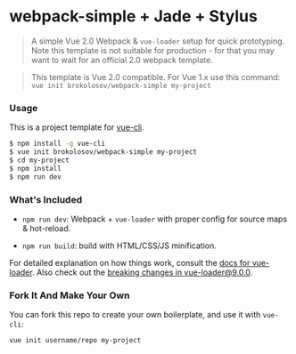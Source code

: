 # webpack-simple + Jade + Stylus

> A simple Vue 2.0 Webpack & `vue-loader` setup for quick prototyping. Note this template is not suitable for production - for that you may want to wait for an official 2.0 webpack template.

> This template is Vue 2.0 compatible. For Vue 1.x use this command: `vue init brokolosov/webpack-simple my-project`

### Usage

This is a project template for [vue-cli](https://github.com/vuejs/vue-cli).

``` bash
$ npm install -g vue-cli
$ vue init brokolosov/webpack-simple my-project
$ cd my-project
$ npm install
$ npm run dev
```

### What's Included

- `npm run dev`: Webpack + `vue-loader` with proper config for source maps & hot-reload.

- `npm run build`: build with HTML/CSS/JS minification.

For detailed explanation on how things work, consult the [docs for vue-loader](http://vuejs.github.io/vue-loader). Also check out the [breaking changes in vue-loader@9.0.0](https://github.com/vuejs/vue-loader/releases/tag/v9.0.0).

### Fork It And Make Your Own

You can fork this repo to create your own boilerplate, and use it with `vue-cli`:

``` bash
vue init username/repo my-project
```
